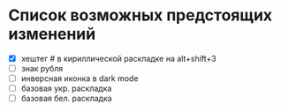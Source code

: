 # Список возможных предстоящих изменений
- [x] хештег # в кириллической раскладке на alt+shift+3
- [ ] знак рубля
- [ ] инверсная иконка в dark mode
- [ ] базовая укр. раскладка
- [ ] базовая бел. раскладка